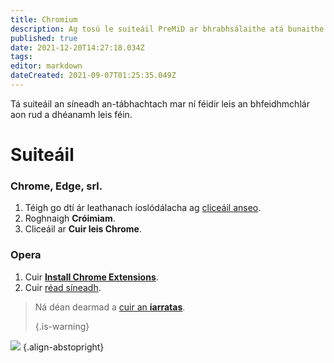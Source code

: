 ```yaml
---
title: Chromium
description: Ag tosú le suiteáil PreMiD ar bhrabhsálaithe atá bunaithe ar Chróimiam
published: true
date: 2021-12-20T14:27:18.034Z
tags:
editor: markdown
dateCreated: 2021-09-07T01:25:35.049Z
---
```


Tá suiteáil an síneadh an-tábhachtach mar ní féidir leis an bhfeidhmchlár aon rud a dhéanamh leis féin.

# Suiteáil
### Chrome, Edge, srl.
1. Téigh go dtí ár leathanach íoslódálacha ag [cliceáil anseo](https://premid.app/downloads).
2. Roghnaigh **Cróimiam**.
3. Cliceáil ar **Cuir leis Chrome**.

### Opera
1. Cuir **[Install Chrome Extensions](https://addons.opera.com/en/extensions/details/install-chrome-extensions/)**.
2. Cuir [réad síneadh](https://premid.app/downloads).

> Ná déan dearmad a [cuir an **iarratas**](/suiteáil). 
> 
> {.is-warning}

![](https://img.icons8.com/color/2x/chrome.png) {.align-abstopright}
